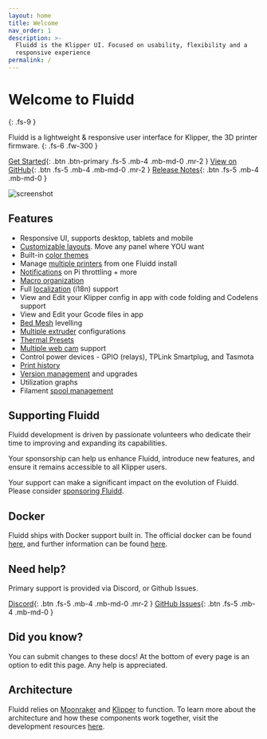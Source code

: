 ```yaml
---
layout: home
title: Welcome
nav_order: 1
description: >-
  Fluidd is the Klipper UI. Focused on usability, flexibility and a
  responsive experience
permalink: /
---
```


# Welcome to Fluidd
{: .fs-9 }

Fluidd is a lightweight & responsive user interface for Klipper, the 3D printer
firmware.
{: .fs-6 .fw-300 }

[Get Started](/installation){: .btn .btn-primary .fs-5 .mb-4 .mb-md-0 .mr-2 }
[View on GitHub](https://github.com/fluidd-core/fluidd){: .btn .fs-5 .mb-4 .mb-md-0 .mr-2 }
[Release Notes](https://github.com/fluidd-core/fluidd/releases){: .btn .fs-5 .mb-4 .mb-md-0 }

![screenshot](/assets/images/preview_sliced.png)

## Features

- Responsive UI, supports desktop, tablets and mobile
- [Customizable layouts](/customize/layout). Move any panel where YOU want
- Built-in [color themes](/customize/themes)
- Manage [multiple printers](/features/printers) from one Fluidd install
- [Notifications](/features/notifications) on Pi throttling + more
- [Macro organization](/features/macros)
- Full [localization](/development/localization) (i18n) support
- View and Edit your Klipper config in app with code folding and Codelens support
- View and Edit your Gcode files in app
- [Bed Mesh](/features/bed_mesh) levelling
- [Multiple extruder](/features/multiple_extruders) configurations
- [Thermal Presets](/features/presets)
- [Multiple web cam](/features/cameras) support
- Control power devices - GPIO (relays), TPLink Smartplug, and Tasmota
- [Print history](/features/print_history)
- [Version management](/updates/automated) and upgrades
- Utilization graphs
- Filament [spool management](/features/spoolman)

## Supporting Fluidd

Fluidd development is driven by passionate volunteers who dedicate their time to improving and expanding its capabilities.

Your sponsorship can help us enhance Fluidd, introduce new features, and ensure it remains accessible to all Klipper users.

Your support can make a significant impact on the evolution of Fluidd. Please consider [sponsoring Fluidd](https://github.com/sponsors/fluidd-core).

## Docker

Fluidd ships with Docker support built in. The official docker can be found
[here](https://github.com/fluidd-core/fluidd/pkgs/container/fluidd), and further information can be found [here](/installation/docker).

## Need help?

Primary support is provided via Discord, or Github Issues.

[Discord](https://discord.gg/GZ3D5tqfcF){: .btn .fs-5 .mb-4 .mb-md-0 .mr-2 }
[GitHub Issues](https://github.com/fluidd-core/fluidd/issues){: .btn .fs-5 .mb-4 .mb-md-0 }

## Did you know?

You can submit changes to these docs! At the bottom of every page is an option
to edit this page. Any help is appreciated.

## Architecture

Fluidd relies on [Moonraker](https://moonraker.readthedocs.io/) and
[Klipper](https://www.klipper3d.org/) to function. To learn more about the
architecture and how these components work together, visit the development
resources [here](/development).
